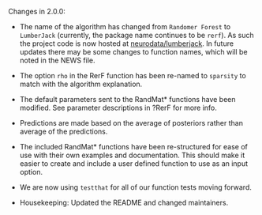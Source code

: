 Changes in 2.0.0:

* The name of the algorithm has changed from `Randomer Forest` to
  `LumberJack` (currently, the package name continues to be `rerf`). As
  such the project code is now hosted at
  [neurodata/lumberjack](https://github.com/neurodata/lumberjack).  In
  future updates there may be some changes to function names, which will
  be noted in the NEWS file.

* The option `rho` in the RerF function has been re-named to `sparsity`
  to match with the algorithm explanation.

* The default parameters sent to the RandMat\* functions have been
  modified.  See parameter descriptions in ?RerF for more info.

* Predictions are made based on the average of posteriors rather than average of the predictions. 

* The included RandMat\* functions have been re-structured for ease of use with their
  own examples and documentation.  This should make it easier to create
  and include a user defined function to use as an input option.

* We are now using `testthat` for all of our function tests moving
  forward. 

* Housekeeping: Updated the README and changed maintainers.

